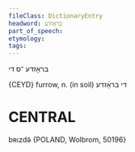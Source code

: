 ```yaml
---
fileClass: DictionaryEntry
headword: בראָזדע
part_of_speech: 
etymology: 
tags: 
---
```

בראָזדע
־ס
די

{CEYD}
furrow, n. (in soil) די בראָ֜זדע

CENTRAL
========

bʀɩzdə̃ {POLAND, Wolbrom, 50196}
